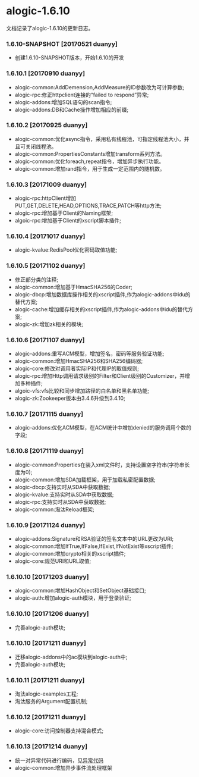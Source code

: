 alogic-1.6.10
=============

文档记录了alogic-1.6.10的更新日志。

### 1.6.10-SNAPSHOT [20170521 duanyy]
- 创建1.6.10-SNAPSHOT版本，开始1.6.10的开发

### 1.6.10.1 [20170910 duanyy]
- alogic-common:AddDemension,AddMeasure的ID参数改为可计算参数;
- alogic-rpc:修正httpclient连接的“failed to respond”异常;
- alogic-addons:增加SQL语句的scan指令;
- alogic-addons:DB和Cache操作增加相应的前缀;

### 1.6.10.2 [20170925 duanyy]
- alogic-common:优化async指令，采用私有线程池，可指定线程池大小，并且可关闭线程池。
- alogic-common:PropertiesConstants增加transform系列方法。
- alogic-common:优化foreach,repeat指令，增加异步执行功能。
- alogic-common:增加rand指令，用于生成一定范围内的随机数。

### 1.6.10.3 [20171009 duanyy]
- alogic-rpc:httpClient增加PUT,GET,DELETE,HEAD,OPTIONS,TRACE,PATCH等http方法;
- alogic-rpc:增加基于Client的Naming框架;
- algoic-rpc:增加基于Client的xscript脚本插件;

### 1.6.10.4 [20171017 duanyy] 
- alogic-kvalue:RedisPool优化密码取值功能;

### 1.6.10.5 [20171102 duanyy]
- 修正部分类的注释;
- alogic-common:增加基于HmacSHA256的Coder;
- alogic-dbcp:增加数据库操作相关的xscript插件,作为alogic-addons中idu的替代方案;
- alogic-cache:增加缓存相关的xscript插件,作为alogic-addons中idu的替代方案;
- alogic-zk:增加zk相关的模块;

### 1.6.10.6 [20171107 duanyy]
- alogic-addons:重写ACM模型，增加签名，密码等服务验证功能;
- alogic-common:增加HmacSHA256和SHA256编码器;
- alogic-core:修改对调用者实际IP和代理IP的取值规则;
- alogic-rpc:增加Http调用请求级别的Filter和Client级别的Customizer，并增加多种插件;
- algoic-vfs:vfs比较和同步增加路径的白名单和黑名单功能;
- alogic-zk:Zookeeper版本由3.4.6升级到3.4.10;

### 1.6.10.7 [20171115 duanyy]
- alogic-addons:优化ACM模型，在ACM统计中增加denied的服务调用个数的字段;

### 1.6.10.8 [20171119 duanyy]
- alogic-common:Properties在装入xml文件时，支持设置空字符串(字符串长度为0);
- alogic-common:增加SDA加载框架，用于加载私密配置数据;
- alogic-dbcp:支持实时从SDA中获取数据;
- alogic-kvalue:支持实时从SDA中获取数据;
- alogic-rpc:支持实时从SDA中获取数据;
- alogic-common:淘汰Reload框架;

### 1.6.10.9 [20171124 duanyy]
- alogic-addons:Signature和RSA验证的签名文本中的URL更改为URI;
- alogic-common:增加IfTrue,IfFalse,IfExist,IfNotExist等xscript插件;
- alogic-common:增加crypto相关的xscript插件;
- alogic-core:规范URI和URL取值;

### 1.6.10.10 [20171203 duanyy]
- alogic-common:增加HashObject和SetObject基础接口;
- alogic-auth:增加alogic-auth模块，用于登录验证;

### 1.6.10.10 [20171206 duanyy]
- 完善alogic-auth模块;

### 1.6.10.10 [20171211 duanyy]
- 迁移alogic-addons中的ac模块到alogic-auth中;
- 完善alogic-auth模块;

### 1.6.10.11 [20171211 duanyy]
- 淘汰alogic-examples工程;
- 淘汰服务的Argument配置机制;

### 1.6.10.12 [20171211 duanyy]
- alogic-core:访问控制器支持混合模式;

### 1.6.10.13 [20171214 duanyy]
- 统一对异常代码进行编码，见[异常代码](result.code.md)
- alogic-common:增加异步事件流处理框架
